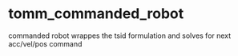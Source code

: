 # tomm_commanded_robot

commanded robot wrappes the tsid formulation and solves for next acc/vel/pos command